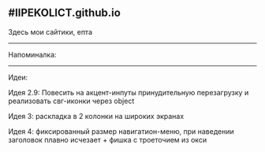 #IIPEKOLICT.github.io
---------------------------------------------------------------------------------------------------------------------------------------------------------------------
Здесь мои сайтики, епта

---

Напоминалка:

----

Идеи:

Идея 2.9: Повесить на акцент-инпуты принудительную перезагрузку и реализовать свг-иконки через object

Идея 3: раскладка в 2 колонки на широких экранах

Идея 4: фиксированный размер навигатион-меню, при наведении заголовок плавно исчезает + фишка с троеточием из окси
